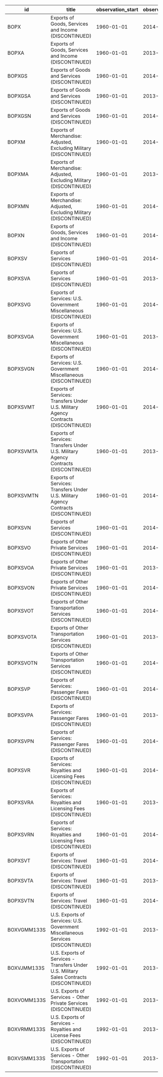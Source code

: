 | id          | title                                                                                   | observation_start   | observation_end   |
|-------------|-----------------------------------------------------------------------------------------|---------------------|-------------------|
| BOPX        | Exports of Goods, Services and Income (DISCONTINUED)                                    | 1960-01-01          | 2014-01-01        |
| BOPXA       | Exports of Goods, Services and Income (DISCONTINUED)                                    | 1960-01-01          | 2013-01-01        |
| BOPXGS      | Exports of Goods and Services (DISCONTINUED)                                            | 1960-01-01          | 2014-01-01        |
| BOPXGSA     | Exports of Goods and Services (DISCONTINUED)                                            | 1960-01-01          | 2013-01-01        |
| BOPXGSN     | Exports of Goods and Services (DISCONTINUED)                                            | 1960-01-01          | 2014-01-01        |
| BOPXM       | Exports of Merchandise: Adjusted, Excluding Military (DISCONTINUED)                     | 1960-01-01          | 2014-01-01        |
| BOPXMA      | Exports of Merchandise: Adjusted, Excluding Military (DISCONTINUED)                     | 1960-01-01          | 2013-01-01        |
| BOPXMN      | Exports of Merchandise: Adjusted, Excluding Military (DISCONTINUED)                     | 1960-01-01          | 2014-01-01        |
| BOPXN       | Exports of Goods, Services and Income (DISCONTINUED)                                    | 1960-01-01          | 2014-01-01        |
| BOPXSV      | Exports of Services (DISCONTINUED)                                                      | 1960-01-01          | 2014-01-01        |
| BOPXSVA     | Exports of Services (DISCONTINUED)                                                      | 1960-01-01          | 2013-01-01        |
| BOPXSVG     | Exports of Services: U.S. Government Miscellaneous (DISCONTINUED)                       | 1960-01-01          | 2014-01-01        |
| BOPXSVGA    | Exports of Services: U.S. Government Miscellaneous (DISCONTINUED)                       | 1960-01-01          | 2013-01-01        |
| BOPXSVGN    | Exports of Services: U.S. Government Miscellaneous (DISCONTINUED)                       | 1960-01-01          | 2014-01-01        |
| BOPXSVMT    | Exports of Services: Transfers Under U.S. Military Agency Contracts (DISCONTINUED)      | 1960-01-01          | 2014-01-01        |
| BOPXSVMTA   | Exports of Services: Transfers Under U.S. Military Agency Contracts (DISCONTINUED)      | 1960-01-01          | 2013-01-01        |
| BOPXSVMTN   | Exports of Services: Transfers Under U.S. Military Agency Contracts (DISCONTINUED)      | 1960-01-01          | 2014-01-01        |
| BOPXSVN     | Exports of Services (DISCONTINUED)                                                      | 1960-01-01          | 2014-01-01        |
| BOPXSVO     | Exports of Other Private Services (DISCONTINUED)                                        | 1960-01-01          | 2014-01-01        |
| BOPXSVOA    | Exports of Other Private Services (DISCONTINUED)                                        | 1960-01-01          | 2013-01-01        |
| BOPXSVON    | Exports of Other Private Services (DISCONTINUED)                                        | 1960-01-01          | 2014-01-01        |
| BOPXSVOT    | Exports of Other Transportation Services (DISCONTINUED)                                 | 1960-01-01          | 2014-01-01        |
| BOPXSVOTA   | Exports of Other Transportation Services (DISCONTINUED)                                 | 1960-01-01          | 2013-01-01        |
| BOPXSVOTN   | Exports of Other Transportation Services (DISCONTINUED)                                 | 1960-01-01          | 2014-01-01        |
| BOPXSVP     | Exports of Services: Passenger Fares (DISCONTINUED)                                     | 1960-01-01          | 2014-01-01        |
| BOPXSVPA    | Exports of Services: Passenger Fares (DISCONTINUED)                                     | 1960-01-01          | 2013-01-01        |
| BOPXSVPN    | Exports of Services: Passenger Fares (DISCONTINUED)                                     | 1960-01-01          | 2014-01-01        |
| BOPXSVR     | Exports of Services: Royalties and Licensing Fees (DISCONTINUED)                        | 1960-01-01          | 2014-01-01        |
| BOPXSVRA    | Exports of Services: Royalties and Licensing Fees (DISCONTINUED)                        | 1960-01-01          | 2013-01-01        |
| BOPXSVRN    | Exports of Services: Royalties and Licensing Fees (DISCONTINUED)                        | 1960-01-01          | 2014-01-01        |
| BOPXSVT     | Exports of Services: Travel (DISCONTINUED)                                              | 1960-01-01          | 2014-01-01        |
| BOPXSVTA    | Exports of Services: Travel (DISCONTINUED)                                              | 1960-01-01          | 2013-01-01        |
| BOPXSVTN    | Exports of Services: Travel (DISCONTINUED)                                              | 1960-01-01          | 2014-01-01        |
| BOXVGMM133S | U.S. Exports of Services: U.S. Government Miscellaneous Services (DISCONTINUED)         | 1992-01-01          | 2013-12-01        |
| BOXVJMM133S | U.S. Exports of Services - Transfers Under U.S. Military Sales Contracts (DISCONTINUED) | 1992-01-01          | 2013-12-01        |
| BOXVOMM133S | U.S. Exports of Services - Other Private Services (DISCONTINUED)                        | 1992-01-01          | 2013-12-01        |
| BOXVRMM133S | U.S. Exports of Services - Royalties and License Fees (DISCONTINUED)                    | 1992-01-01          | 2013-12-01        |
| BOXVSMM133S | U.S. Exports of Services - Other Transportation (DISCONTINUED)                          | 1992-01-01          | 2013-12-01        |